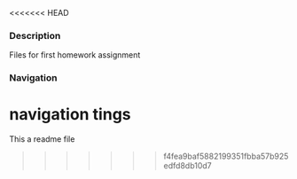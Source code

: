 <<<<<<< HEAD
### Description
Files for first homework assignment
### Navigation
navigation tings
=======
This a readme file
>>>>>>> f4fea9baf5882199351fbba57b925edfd8db10d7
